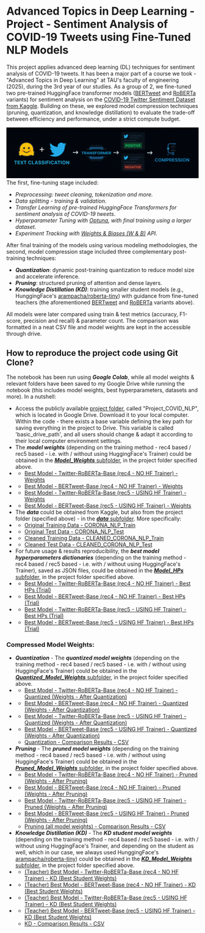# Advanced Topics in Deep Learning - Project - Sentiment Analysis of COVID-19 Tweets using Fine-Tuned NLP Models
This project applies advanced deep learning (DL) techniques for sentiment analysis of COVID-19 tweets. It has been a major part of a course we took - "Advanced Topics in Deep Learning" at TAU's faculty of engineering (2025), during the 3rd year of our studies. As a group of 2, we fine-tuned two pre-trained HuggingFace transformer models ([BERTweet](https://huggingface.co/vinai/bertweet-base) and [RoBERTa](https://huggingface.co/cardiffnlp/twitter-roberta-base) variants) for sentiment analysis on the [COVID-19 Twitter Sentiment Dataset from Kaggle](https://www.kaggle.com/datasets/datatattle/covid-19-nlp-text-classification/data). Building on these, we explored model compression techniques (pruning, quantization, and knowledge distillation) to evaluate the trade-off between efficiency and performance, under a strict compute budget.

![_](https://github.com/IdanKanat/COVID_NLP_Advanced_DL_Project/blob/f10660f8b73eda11dc920446c6db5804c0e43fcd/AdvancedTopicsInDL_Project_COVID_NLP_ThemePic%20-%20FINAL.png)
The first, fine-tuning stage included:

- *Preprocessing: tweet cleaning, tokenization and more.*
- *Data splitting - training & validation*.
- *Transfer Learning of pre-trained HuggingFace Transformers for sentiment analysis of COVID-19 tweets*.
- *Hyperparameter Tuning with [Optuna](https://optuna.org/), with final training using a larger dataset*.
- *Experiment Tracking with [Weights & Biases (W & B)](https://wandb.ai/) API*.

After final training of the models using various modeling methodologies, the second, model compression stage included three complementary post-training techniques:

- ***Quantization***: dynamic post-training quantization to reduce model size and accelerate inference.
- ***Pruning***: structured pruning of attention and dense layers.
- ***Knowledge Distillation (KD)***: training smaller student models (e.g., HunggingFace's [arampacha/roberta-tiny](https://huggingface.co/arampacha/roberta-tiny)) with guidance from fine-tuned teachers (the aforementioned [BERTweet](https://huggingface.co/vinai/bertweet-base) and [RoBERTa](https://huggingface.co/cardiffnlp/twitter-roberta-base) variants above).

All models were later compared using train & test metrics (accuracy, F1-score, precision and recall) & parameter count. The comparison was formatted in a neat CSV file and model weights are kept in the accessible through drive.



## How to reproduce the project code using Git Clone?
The notebook has been run using ***Google Colab***, while all model weights & relevant folders have been saved to my Google Drive while running the notebook (this includes model weights, best hyperparameters, datasets and more). In a nutshell:
- Access the publicly available [project folder](https://drive.google.com/drive/folders/1egGGJ6F878xIk_bKUfjhyZStESiliwRC?usp=sharing), called "Project_COVID_NLP", which is located in Google Drive. Download it to your local computer. Within the code - there exists a base variable defining the key path for saving everything in the project to Drive. This variable is called 'basic_drive_path', and all users should change & adapt it according to their local computer environment settings.
- The ***model weights*** (depending on the training method - rec4 based / rec5 based - i.e. with / without using HuggingFace's Trainer) could be obtained in the [***Model_Weights*** subfolder](https://drive.google.com/drive/folders/1MC21Y6shpe7IXpWPEcFem7B_h9YQScun?usp=sharing), in the project folder specified above.
- - [Best Model - Twitter-RoBERTa-Base (rec4 - NO HF Trainer) - Weights](https://drive.google.com/drive/folders/1fK2TyZg1JxXvPzJAwfzrNl8xIFfxlgGi?usp=sharing)
- - [Best Model - BERTweet-Base (rec4 - NO HF Trainer) - Weights](https://drive.google.com/drive/folders/1cLwmKTbbsT3cSPEF7CKLlco_sUXOVyz2?usp=sharing)
- - [Best Model - Twitter-RoBERTa-Base (rec5 - USING HF Trainer) - Weights](https://drive.google.com/drive/folders/1GigQrF5r1mo967YNVuX_sw5a6yji-Uco?usp=sharing)
- - [Best Model - BERTweet-Base (rec5 - USING HF Trainer) - Weights](https://drive.google.com/drive/folders/1DNEfAtxO-jn6-hf_pI19eONl1l-JY8Fk?usp=sharing)
- The ***data*** could be obtained from Kaggle, but also from the project folder (specified above) - in the [***data*** subfolder](https://drive.google.com/drive/folders/1S1jxDoTxNXFIZKACrRp9nj2jhgatr_Au?usp=sharing). More specifically:
- - [Original Training Data - CORONA_NLP_Train](https://drive.google.com/file/d/1dCbfsXJuU_Ers3k1JmtjLrfqVMUgEO6m/view?usp=drive_link)
- - [Original Test Data - CORONA_NLP_Test](https://drive.google.com/file/d/1fmODEknrlX9MkB7VCr7EaZOPCpZy6QUx/view?usp=sharing)
- - [Cleaned Training Data - CLEANED_CORONA_NLP_Train](https://drive.google.com/file/d/1QvlQEaO_YdCi3CXB3aMZmj5nl9HV1Tpf/view?usp=drive_link)
- - [Cleaned Test Data - CLEANED_CORONA_NLP_Test](https://drive.google.com/file/d/14U9ZPAUCbmL_bHh--hRV4NcZjbYUm29t/view?usp=sharing)
- For future usage & results reproducibility, the ***best model hyperparameters dictionaries*** (depending on the training method - rec4 based / rec5 based - i.e. with / without using HuggingFace's Trainer), saved as JSON files, could be obtained in the [***Model_HPs*** subfolder](https://drive.google.com/drive/folders/1-UqIBULhKS1_RQEUkqRQb1P7O3wkRiO2?usp=sharing), in the project folder specified above.
- - [Best Model - Twitter-RoBERTa-Base (rec4 - NO HF Trainer) - Best HPs (Trial)](https://drive.google.com/file/d/1S8cVHWauBvsMfA23E-jbrNOb2yPGfmzs/view?usp=sharing)
- - [Best Model - BERTweet-Base (rec4 - NO HF Trainer) - Best HPs (Trial)](https://drive.google.com/file/d/1R1bc5IB3OXHsZQerkH4JfM3GzOG5s-Xn/view?usp=sharing)
- - [Best Model - Twitter-RoBERTa-Base (rec5 - USING HF Trainer) - Best HPs (Trial)](https://drive.google.com/file/d/1Yl6Of1CZtaK4mRJIEM8dSN-EZMSByuuY/view?usp=sharing)
- - [Best Model - BERTweet-Base (rec5 - USING HF Trainer) - Best HPs (Trial)](https://drive.google.com/file/d/1E1o7NT4_bWuYM776Vg0bET4xyxzvDSPm/view?usp=sharing)


### **Compressed Model Weights:**
- ***Quantization*** - The ***quantized model weights*** (depending on the training method - rec4 based / rec5 based - i.e. with / without using HuggingFace's Trainer) could be obtained in the [***Quantized_Model_Weights*** subfolder](https://drive.google.com/drive/folders/1AEGk1wITNizVru37kBpgDxL43rbrpwc4?usp=sharing), in the project folder specified above.
- - [Best Model - Twitter-RoBERTa-Base (rec4 - NO HF Trainer) - Quantized (Weights - After Quantization)](https://drive.google.com/drive/folders/16ZBA6haFtdUNNs_yo7UhkVNi3TmuqH2H?usp=sharing)
- - [Best Model - BERTweet-Base (rec4 - NO HF Trainer) - Quantized (Weights - After Quantization)](https://drive.google.com/drive/folders/1hWhzq2HFbaBOwNymhXacm4ZcUYWCvv_j?usp=sharing)
- - [Best Model - Twitter-RoBERTa-Base (rec5 - USING HF Trainer) - Quantized (Weights - After Quantization)](https://drive.google.com/drive/folders/1vw7tLXEdAJeAGXyYprX2n09Y5Cv40LJZ?usp=sharing)
- - [Best Model - BERTweet-Base (rec5 - USING HF Trainer) - Quantized (Weights - After Quantization)](https://drive.google.com/drive/folders/1ebFP3fuCRpLbnZUXePIABrScYo9rHp7s?usp=sharing)
  - [Quantization - Comparison Results - CSV](https://drive.google.com/file/d/1Hb3gqDfMdLKCnoZXE5EhUO2g46SFOK3J/view?usp=sharing)
- ***Pruning*** - The ***pruned model weights*** (depending on the training method - rec4 based / rec5 based - i.e. with / without using HuggingFace's Trainer) could be obtained in the [***Pruned_Model_Weights*** subfolder](https://drive.google.com/drive/folders/15-zH6yegjVwOoEButlPU4qJ1zahXAads?usp=sharing), in the project folder specified above.
- - [Best Model - Twitter-RoBERTa-Base (rec4 - NO HF Trainer) - Pruned (Weights - After Pruning)](https://drive.google.com/drive/folders/1IkBpM59-C0NGwZEtwg9iUurEJe66vL61?usp=sharing)
- - [Best Model - BERTweet-Base (rec4 - NO HF Trainer) - Pruned (Weights - After Pruning)](https://drive.google.com/drive/folders/1oIOf-3wLbJEc4-a1ckUGGzhyggqZj1we?usp=sharing)
- - [Best Model - Twitter-RoBERTa-Base (rec5 - USING HF Trainer) - Pruned (Weights - After Pruning)](https://drive.google.com/drive/folders/1NVfmLfOWvCS2yl56GKadzPhGK3yNhOf1?usp=sharing)
- - [Best Model - BERTweet-Base (rec5 - USING HF Trainer) - Pruned (Weights - After Pruning)](https://drive.google.com/drive/folders/1OquMefx5ummwNxApxvKoOm8vq4JtAZfL?usp=sharing)
  - [Pruning (all model weights) - Comparison Results - CSV](https://drive.google.com/file/d/1cEdqNNb6hv6e8YG8kmIRGUwWF4N9rdpZ/view?usp=sharing)
- ***Knowledge Distillation (KD)*** - The ***KD student model weights*** (depending on the training method - rec4 based / rec5 based - i.e. with / without using HuggingFace's Trainer, and depending on the student as well, which in our case, we always used HunggingFace's [arampacha/roberta-tiny](https://huggingface.co/arampacha/roberta-tiny)) could be obtained in the [***KD_Model_Weights*** subfolder](https://drive.google.com/drive/folders/13MswYKvNzgLfOvtv1Wa9OPAT4-otwD3i?usp=sharing), in the project folder specified above.
- - [(Teacher) Best Model - Twitter-RoBERTa-Base (rec4 - NO HF Trainer) - KD (Best Student Weights)](https://drive.google.com/drive/folders/1byfYE5pTWtxVHfg43RKwYSD9F2VTgQoy?usp=sharing)
- - [(Teacher) Best Model - BERTweet-Base (rec4 - NO HF Trainer) - KD (Best Student Weights)](https://drive.google.com/drive/folders/1HcMoRjPnlYE_A1EfMKEPHIn_bc7uHZgR?usp=sharing)
- - [(Teacher) Best Model - Twitter-RoBERTa-Base (rec5 - USING HF Trainer) - KD (Best Student Weights)](https://drive.google.com/drive/folders/1sm-luKzmveiBIQmztestet0A4TaIYX9u?usp=sharing)
- - [(Teacher) Best Model - BERTweet-Base (rec5 - USING HF Trainer) - KD (Best Student Weights)](https://drive.google.com/drive/folders/1IPny6Dzi2xC1TG-eCyebmQLtj0huwpeB?usp=sharing)
  - [KD - Comparison Results - CSV](https://drive.google.com/file/d/16YRCDP_fGCtVDrwA-mdvPDvFaIQg_H0Q/view?usp=sharing)
